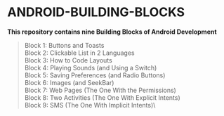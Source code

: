 # ANDROID-BUILDING-BLOCKS
**This repository contains nine Building Blocks of Android Development**
>Block 1: Buttons and Toasts\
>Block 2: Clickable List in 2 Languages\
>Block 3: How to Code Layouts\
>Block 4: Playing Sounds (and Using a Switch)\
>Block 5: Saving Preferences (and Radio Buttons)\
>Block 6: Images (and SeekBar)\
>Block 7: Web Pages (The One With the Permissions)\
>Block 8: Two Activities (The One With Explicit Intents)\
>Block 9: SMS (The One With Implicit Intents)\
